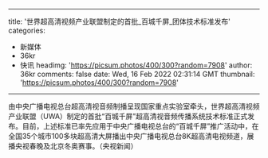 
---
title: '世界超高清视频产业联盟制定的首批_百城千屏_团体技术标准发布'
categories: 
 - 新媒体
 - 36kr
 - 快讯
headimg: 'https://picsum.photos/400/300?random=7908'
author: 36kr
comments: false
date: Wed, 16 Feb 2022 02:31:14 GMT
thumbnail: 'https://picsum.photos/400/300?random=7908'
---

<div>   
由中央广播电视总台超高清视音频制播呈现国家重点实验室牵头，世界超高清视频产业联盟（UWA）制定的首批“百城千屏”超高清视音频传播系统技术标准正式发布。目前，上述标准已率先应用于中央广播电视总台的“百城千屏”推广活动中，在全国35个城市100多块超高清大屏播出中央广播电视总台8K超高清电视频道，展播央视春晚及北京冬奥赛事。（央视新闻）  
</div>
            